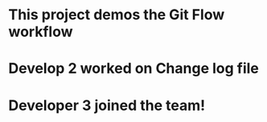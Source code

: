 # This project demos the Git Flow workflow


# Develop 2 worked on Change log file
# Developer 3 joined the team!
